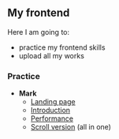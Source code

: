 ## My frontend

Here I am going to:

- practice my frontend skills
- upload all my works

### Practice

- **Mark** 
	- <a href="https://mlgmag.github.io/Mark/src/mark-landing" target="_blank">Landing page</a>
	- <a href="https://mlgmag.github.io/Mark/src/mark-introduction" target="_blank">Introduction</a>
	- <a href="https://mlgmag.github.io/Mark/src/mark-performance" target="_blank">Performance</a>
	- <a href="#">Scroll version</a> (all in one)
